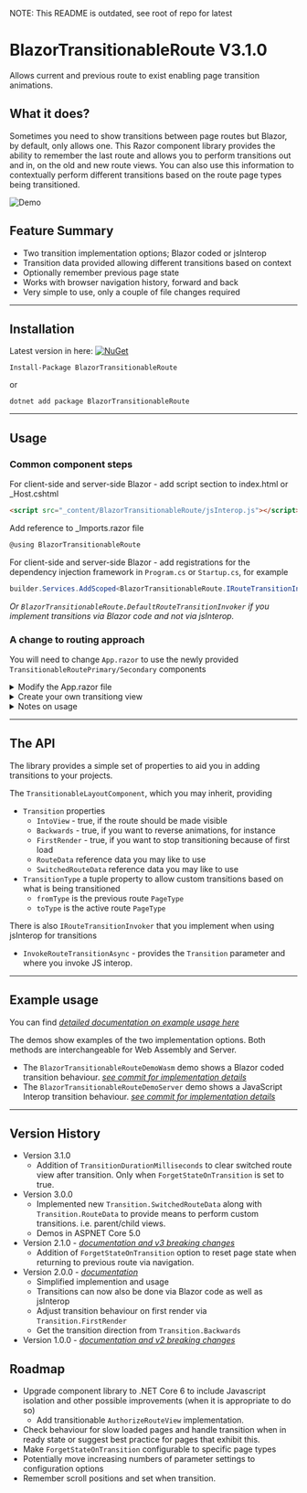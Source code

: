 NOTE: This README is outdated, see root of repo for latest

# BlazorTransitionableRoute V3.1.0
Allows current and previous route to exist enabling page transition animations.

## What it does?
Sometimes you need to show transitions between page routes but Blazor, by default, only allows one.  This Razor component library provides the ability to remember the last route and allows you to perform transitions out and in, on the old and new route views.  You can also use this information to contextually perform different transitions based on the route page types being transitioned.

![Demo](demo/BlazorTransitionableRouteDemo.gif)

## Feature Summary
* Two transition implementation options; Blazor coded or jsInterop
* Transition data provided allowing different transitions based on context
* Optionally remember previous page state
* Works with browser navigation history, forward and back 
* Very simple to use, only a couple of file changes required

---

## Installation

Latest version in here:  [![NuGet](https://img.shields.io/nuget/v/BlazorTransitionableRoute.svg)](https://www.nuget.org/packages/BlazorTransitionableRoute/)

```
Install-Package BlazorTransitionableRoute
```
or 
```
dotnet add package BlazorTransitionableRoute
```

---

## Usage

### Common component steps

For client-side and server-side Blazor - add script section to index.html or _Host.cshtml

```html
<script src="_content/BlazorTransitionableRoute/jsInterop.js"></script>
```

Add reference to _Imports.razor file
```C#
@using BlazorTransitionableRoute
```

For client-side and server-side Blazor - add registrations for the dependency injection framework in `Program.cs` or `Startup.cs`, for example
```C#
builder.Services.AddScoped<BlazorTransitionableRoute.IRouteTransitionInvoker, MyRouteTransitionInvoker>();
```
*Or `BlazorTransitionableRoute.DefaultRouteTransitionInvoker` if you implement transitions via Blazor code and not via jsInterop.*

### A change to routing approach
You will need to change `App.razor` to use the newly provided `TransitionableRoutePrimary/Secondary` components

<details>
<summary>Modify the App.razor file</summary>

Modify the App.razor file to take advantage of the transitionable route layouts and view.  This means moving the `MainLayout` to be more explicit in the app router and providing a more container like `MyViewLayout` as the default layouts. You can see below the simple use of primary and secondary route views. The `TransitionableRoutePrimary / Secondary` modify the `RouteData` passed to each inner `TransitionableRouteView` based on the active state, which is swapped after each navigation to preserve component instances.

```html
<Router AppAssembly="@typeof(Program).Assembly">
    <Found Context="routeData">
        <LayoutView Layout="@typeof(MainLayout)">
            <TransitionableRoutePrimary RouteData="@routeData" ForgetStateOnTransition="true">
                <TransitionableRouteView DefaultLayout="@typeof(MyViewLayout)" />
            </TransitionableRoutePrimary>
            <TransitionableRouteSecondary RouteData="@routeData" ForgetStateOnTransition="true">
                <TransitionableRouteView DefaultLayout="@typeof(MyViewLayout)" />
            </TransitionableRouteSecondary>
        </LayoutView>
    </Found>
    <NotFound>
        <LayoutView Layout="@typeof(MainLayout)">
            <p>Sorry, there's nothing at this address.</p>
        </LayoutView>
    </NotFound>
</Router>
```
</details>

<details>
<summary>Create your own transitiong view</summary>

This example code shows the Blazor coded implementation.  For jsInterop see the example usage section below.
```html
@inherits TransitionableLayoutComponent

<div class="@transitioningClass">
    @Body
</div>

@code {
    private string transitioningDirection => Transition.Backwards ? "Up" : "Down";

    private string transitioningClass => Transition.FirstRender ? "" : Transition.IntoView
        ? $"animate__fadeIn{transitioningDirection} animate__faster animate__animated"
         : $"animate__fadeOut{transitioningDirection} animate__faster animate__animated";
}
```
*`Transition` parameter is provided by the inherited `TransitionableLayoutComponent`*

</details>

<details>
<summary>Notes on usage</summary>

* This library does not provide animation styles, it simply provides the means to hook into how and when to trigger them.
* If you need to remember page state, to keep track of scroll position for example, you will need to set `ForgetStateOnTransition` to `false`
  * If so, depending on your transition library used, you will need to use z-order, pointer-events, offset position, or other means, of the layout views to cope with interacting with the current route where the switched route is still present but hidden.
* If you need to handle in-app back buttons then use the jsInterop to call the native back i.e. `window.history.back();`

</details>

---

## The API

The library provides a simple set of properties to aid you in adding transitions to your projects.

The `TransitionableLayoutComponent`, which you may inherit, providing 
* `Transition` properties
  * `IntoView` - true, if the route should be made visible
  * `Backwards` - true, if you want to reverse animations, for instance
  * `FirstRender` - true, if you want to stop transitioning because of first load
  * `RouteData` reference data you may like to use
  * `SwitchedRouteData` reference data you may like to use
* `TransitionType` a tuple property to allow custom transitions based on what is being transitioned
  * `fromType` is the previous route `PageType`
  * `toType` is the active route `PageType`

There is also `IRouteTransitionInvoker` that you implement when using jsInterop for transitions
* `InvokeRouteTransitionAsync` - provides the `Transition` parameter and where you invoke JS interop.

---

## Example usage
You can find *[detailed documentation on example usage here](README-EXAMPLE.md)*

The demos show examples of the two implementation options. Both methods are interchangeable for Web Assembly and Server.
* The `BlazorTransitionableRouteDemoWasm` demo shows a Blazor coded transition behaviour. *[see commit for implementation details](https://github.com/JByfordRew/BlazorTransitionableRoute/commit/ee2de3b564f7891932ce9e7e96cc58b86a32f94d)*
* The `BlazorTransitionableRouteDemoServer` demo shows a JavaScript Interop transition behaviour. *[see commit for implementation details](https://github.com/JByfordRew/BlazorTransitionableRoute/commit/b11dcdd3733466fdaca1769d93d0bd062fb7a1d9)*

---

## Version History
* Version 3.1.0
  * Addition of `TransitionDurationMilliseconds` to clear switched route view after transition.  Only when `ForgetStateOnTransition` is set to true.
* Version 3.0.0
  * Implemented new `Transition.SwitchedRouteData` along with `Transition.RouteData` to provide means to perform custom transitions. i.e. parent/child views.
  * Demos in ASPNET Core 5.0
* Version 2.1.0 - *[documentation and v3 breaking changes](README-V2.md)*
  * Addition of `ForgetStateOnTransition` option to reset page state when returning to previous route via navigation.
* Version 2.0.0 - *[documentation](README-V2.md)*
  * Simplified implemention and usage
  * Transitions can now also be done via Blazor code as well as jsInterop
  * Adjust transition behaviour on first render via `Transition.FirstRender`
  * Get the transition direction from `Transition.Backwards`
* Version 1.0.0 - *[documentation and v2 breaking changes](README-V1.md)*

## Roadmap
* Upgrade component library to .NET Core 6 to include Javascript isolation and other possible improvements (when it is appropriate to do so)
    * Add transitionable `AuthorizeRouteView` implementation.
* Check behaviour for slow loaded pages and handle transition when in ready state or suggest best practice for pages that exhibit this.
* Make `ForgetStateOnTransition` configurable to specific page types
* Potentially move increasing numbers of parameter settings to configuration options
* Remember scroll positions and set when transition.
